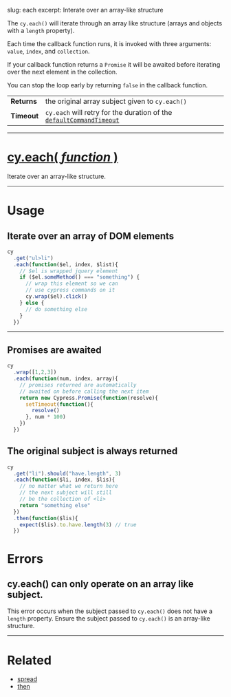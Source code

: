 slug: each
excerpt: Interate over an array-like structure

The `cy.each()` will iterate through an array like structure (arrays and objects with a `length` property).

Each time the callback function runs, it is invoked with three arguments: `value`, `index`, and `collection`.

If your callback function returns a `Promise` it will be awaited before iterating over the next element in the collection.

You can stop the loop early by returning `false` in the callback function.

| | |
|--- | --- |
| **Returns** | the original array subject given to `cy.each()` |
| **Timeout** | `cy.each` will retry for the duration of the [`defaultCommandTimeout`](https://on.cypress.io/guides/configuration#section-timeouts) |

***

# [cy.each( *function* )](#section-usage)

Iterate over an array-like structure.

***

# Usage

## Iterate over an array of DOM elements

```javascript
cy
  .get("ul>li")
  .each(function($el, index, $list){
    // $el is wrapped jquery element
    if ($el.someMethod() === "something") {
      // wrap this element so we can
      // use cypress commands on it
      cy.wrap($el).click()
    } else {
      // do something else
    }
  })
```

***

## Promises are awaited

```javascript
cy
  .wrap([1,2,3])
  .each(function(num, index, array){
    // promises returned are automatically
    // awaited on before calling the next item
    return new Cypress.Promise(function(resolve){
      setTimeout(function(){
        resolve()
      }, num * 100)
    })
  })
```

## The original subject is always returned

```javascript
cy
  .get("li").should("have.length", 3)
  .each(function($li, index, $lis){
    // no matter what we return here
    // the next subject will still
    // be the collection of <li>
    return "something else"
  })
  .then(function($lis){
    expect($lis).to.have.length(3) // true
  })
```

# Errors

## cy.each() can only operate on an array like subject.

This error occurs when the subject passed to `cy.each()` does not have a `length` property. Ensure the subject passed to `cy.each()` is an array-like structure.

***

# Related

- [spread](https://on.cypress.io/api/spread)
- [then](https://on.cypress.io/api/then)